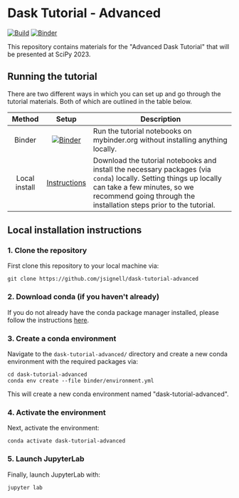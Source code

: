 # Dask Tutorial - Advanced

[![Build](https://github.com/jsignell/dask-tutorial-advanced/actions/workflows/build.yml/badge.svg)](https://github.com/jsignell/dask-tutorial-advanced/actions/workflows/build.yml)
[![Binder](https://mybinder.org/badge_logo.svg)](https://mybinder.org/v2/gh/jsignell/dask-tutorial-advanced/main?urlpath=lab)

This repository contains materials for the "Advanced Dask Tutorial" that will be presented at SciPy 2023.

## Running the tutorial

There are two different ways in which you can set up and go through the tutorial materials. Both of which are outlined in the table below.

|     Method    | Setup | Description |
| :-----------: | :-----------: | ----------- |
| Binder        | [![Binder](https://mybinder.org/badge_logo.svg)](https://mybinder.org/v2/gh/jsignell/dask-tutorial-advanced/main?urlpath=lab)         | Run the tutorial notebooks on mybinder.org without installing anything locally.       |
| Local install | [Instructions](#Local-installation-instructions)          | Download the tutorial notebooks and install the necessary packages (via `conda`) locally. Setting things up locally can take a few minutes, so we recommend going through the installation steps prior to the tutorial.    |


## Local installation instructions

### 1. Clone the repository

First clone this repository to your local machine via:

```
git clone https://github.com/jsignell/dask-tutorial-advanced
```

### 2. Download conda (if you haven't already)

If you do not already have the conda package manager installed, please follow the instructions [here](https://docs.conda.io/en/latest/miniconda.html).

### 3. Create a conda environment

Navigate to the `dask-tutorial-advanced/` directory and create a new conda environment with the required
packages via:

```terminal
cd dask-tutorial-advanced
conda env create --file binder/environment.yml
```

This will create a new conda environment named "dask-tutorial-advanced".

### 4. Activate the environment

Next, activate the environment:

```
conda activate dask-tutorial-advanced
```

### 5. Launch JupyterLab

Finally, launch JupyterLab with:

```
jupyter lab
```